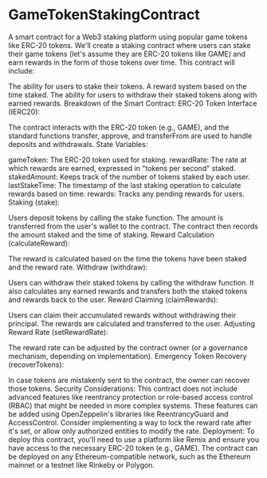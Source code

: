 # GameTokenStakingContract
A smart contract for a Web3 staking platform using popular game tokens like ERC-20 tokens.
We'll create a staking contract where users can stake their game tokens (let's assume they are ERC-20 tokens like GAME) and earn rewards in the form of those tokens over time.
This contract will include:

The ability for users to stake their tokens.
A reward system based on the time staked.
The ability for users to withdraw their staked tokens along with earned rewards.
Breakdown of the Smart Contract:
ERC-20 Token Interface (IERC20):

The contract interacts with the ERC-20 token (e.g., GAME), and the standard functions transfer, approve, and transferFrom are used to handle deposits and withdrawals.
State Variables:

gameToken: The ERC-20 token used for staking.
rewardRate: The rate at which rewards are earned, expressed in "tokens per second" staked.
stakedAmount: Keeps track of the number of tokens staked by each user.
lastStakeTime: The timestamp of the last staking operation to calculate rewards based on time.
rewards: Tracks any pending rewards for users.
Staking (stake):

Users deposit tokens by calling the stake function. The amount is transferred from the user's wallet to the contract. The contract then records the amount staked and the time of staking.
Reward Calculation (calculateReward):

The reward is calculated based on the time the tokens have been staked and the reward rate.
Withdraw (withdraw):

Users can withdraw their staked tokens by calling the withdraw function. It also calculates any earned rewards and transfers both the staked tokens and rewards back to the user.
Reward Claiming (claimRewards):

Users can claim their accumulated rewards without withdrawing their principal. The rewards are calculated and transferred to the user.
Adjusting Reward Rate (setRewardRate):

The reward rate can be adjusted by the contract owner (or a governance mechanism, depending on implementation).
Emergency Token Recovery (recoverTokens):

In case tokens are mistakenly sent to the contract, the owner can recover those tokens.
Security Considerations:
This contract does not include advanced features like reentrancy protection or role-based access control (RBAC) that might be needed in more complex systems. These features can be added using OpenZeppelin's libraries like ReentrancyGuard and AccessControl.
Consider implementing a way to lock the reward rate after it's set, or allow only authorized entities to modify the rate.
Deployment:
To deploy this contract, you'll need to use a platform like Remix and ensure you have access to the necessary ERC-20 token (e.g., GAME). The contract can be deployed on any Ethereum-compatible network, such as the Ethereum mainnet or a testnet like Rinkeby or Polygon.
